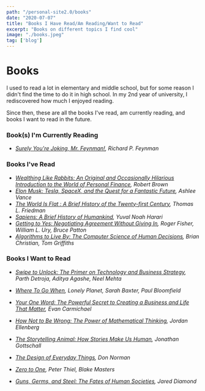 ```yaml
---
path: "/personal-site2.0/books"
date: "2020-07-07"
title: "Books I Have Read/Am Reading/Want to Read"
excerpt: "Books on different topics I find cool"
image: "./books.jpeg"
tag: ['blog']
---
```


# Books

 I used to read a lot in elementary and middle school, but for some reason I didn't find the time to do it in high school. In my 2nd year of university, I rediscovered how much I enjoyed reading.

Since then, these are all the books I've read, am currently reading, and books I want to read in the future.

### Book(s) I'm Currently Reading

- *<a href="https://www.amazon.ca/Surely-Youre-Joking-Mr-Feynman/dp/0393355624/ref=tmm_pap_swatch_0?_encoding=UTF8&qid=1589841281&sr=1-1">Surely You're Joking, Mr. Feynman!</a>, Richard P. Feynman*

### Books I've Read

- *<a href="https://www.amazon.ca/Wealthing-Like-Rabbits-Original-Introduction-ebook/dp/B00N06271Q">Wealthing Like Rabbits: An Original and Occasionally Hilarious Introduction to the World of Personal Finance</a>, Robert Brown*
- *<a href="https://www.amazon.ca/Elon-Musk-SpaceX-Fantastic-Future-ebook/dp/B00KVI76ZS/ref=sr_1_1?keywords=elon+musk&qid=1589838457&s=digital-text&sr=1-1">Elon Musk: Tesla, SpaceX, and the Quest for a Fantastic Future</a>, Ashlee Vance*
- *<a href="https://www.amazon.ca/World-Flat-History-Twenty-first-Century-ebook/dp/B000U913GG/ref=sr_1_1?keywords=the+world+is+flat&qid=1589838532&s=digital-text&sr=1-1">The World Is Flat : A Brief History of the Twenty-first Century</a>, Thomas L. Friedman*
- *<a href="https://www.amazon.ca/Sapiens-Humankind-Yuval-Noah-Harari-ebook/dp/B00JTCH382/ref=sr_1_1?keywords=sapiens&qid=1589838592&s=digital-text&sr=1-1">Sapiens: A Brief History of Humankind</a>, Yuval Noah Harari*
- *<a href="https://www.amazon.ca/Getting-Yes-Negotiating-Agreement-Without-ebook/dp/B0051SDM5Q/ref=sr_1_1?keywords=getting+to+yes&qid=1589838707&s=digital-text&sr=1-1">Getting to Yes: Negotiating Agreement Without Giving In</a>, Roger Fisher, William L. Ury, Bruce Patton*
- *<a href="https://www.amazon.ca/Algorithms-Live-Computer-Science-Decisions/dp/B071VJ1XHX/ref=sr_1_1?keywords=algorithms+to+live+by&qid=1589838840&s=digital-text&sr=1-1">Algorithms to Live By: The Computer Science of Human Decisions</a>, Brian Christian, Tom Griffiths*

### Books I Want to Read

- *<a href="https://www.amazon.ca/Swipe-Unlock-Technology-Business-Strategy-ebook/dp/B0756MTX6K/ref=sr_1_1?keywords=primer+on+technology%5C&qid=1589841463&sr=8-1">Swipe to Unlock: The Primer on Technology and Business Strategy</a>, Parth Detroja, Aditya Agashe, Neel Mehta*
- *<a href="https://www.amazon.ca/Lonely-Planets-Where-When-1st/dp/1786571935/ref=as_li_ss_tl?keywords=where+to+go+when&qid=1587414963&sr=8-1&linkCode=sl1&tag=roxine02-20&linkId=e938b6027a23167c5156c5cf79047e92&language=en_CA">Where To Go When</a>, Lonely Planet, Sarah Baxter, Paul Bloomfield*

- *<a href="https://www.amazon.ca/Your-One-Word-Powerful-Creating/dp/014310909X">Your One Word: The Powerful Secret to Creating a Business and Life That Matter</a>, Evan Carmichael*

- *<a href="https://www.amazon.ca/How-Not-Be-Wrong-Mathematical-ebook/dp/B00G3L6JQ4/ref=sr_1_1?dchild=1&keywords=how+to+not+be+wrong&qid=1591561936&sr=8-1">How Not to Be Wrong: The Power of Mathematical Thinking</a>, Jordan Ellenberg*

- *<a href="https://www.amazon.ca/Storytelling-Animal-Stories-Make-Human-ebook/dp/B005LVR6BO/ref=sr_1_1?dchild=1&keywords=the+storytelling+animal&qid=1591562058&sr=8-1">The Storytelling Animal: How Stories Make Us Human</a>, Jonathan Gottschall*

- *<a href="https://www.amazon.ca/Design-Everyday-Things-Revised-Expanded/dp/0465050654/ref=tmm_pap_swatch_0?_encoding=UTF8&qid=1594586186&sr=1-1">The Design of Everyday Things</a>, Don Norman*

- *<a href="https://www.amazon.ca/Zero-One-Notes-Startups-Future/dp/0804139296">Zero to One</a>, Peter Thiel, Blake Masters*

- *<a href="https://www.amazon.ca/Guns-Germs-Steel-Fates-Societies/dp/0393354326/ref=msx_wsirn_v1_1/141-2244380-9779762?_encoding=UTF8&pd_rd_i=0393354326&pd_rd_r=2e8ffdc5-00b6-49f1-8675-81c87158544c&pd_rd_w=Vespn&pd_rd_wg=02ehN&pf_rd_p=4f813f9a-219c-4276-b961-dd64dc407a40&pf_rd_r=97CEBMHZW5R0NGXMPXFA&psc=1&refRID=97CEBMHZW5R0NGXMPXFA">Guns, Germs, and Steel: The Fates of Human Societies</a>, Jared Diamond*
